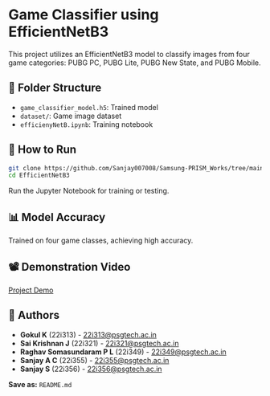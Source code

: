 # Game Classifier using EfficientNetB3

This project utilizes an EfficientNetB3 model to classify images from four game categories: PUBG PC, PUBG Lite, PUBG New State, and PUBG Mobile.

## 📂 Folder Structure
- `game_classifier_model.h5`: Trained model
- `dataset/`: Game image dataset
- `efficienyNetB.ipynb`: Training notebook

## 🚀 How to Run
```bash
git clone https://github.com/Sanjay007008/Samsung-PRISM_Works/tree/main/EfficientNetB3
cd EfficientNetB3
```
Run the Jupyter Notebook for training or testing.

## 📊 Model Accuracy
Trained on four game classes, achieving high accuracy.

## 📽️ Demonstration Video
[Project Demo](https://drive.google.com/file/d/1KXWIjDQxHLiNW2NbcT77WODmelP8W5gK/view?usp=drive_link)

## 📝 Authors
- **Gokul K** (22i313) - 22i313@psgtech.ac.in
- **Sai Krishnan J** (22i321) - 22i321@psgtech.ac.in
- **Raghav Somasundaram P L** (22i349) - 22i349@psgtech.ac.in
- **Sanjay A C** (22i355) - 22i355@psgtech.ac.in
- **Sanjay S** (22i356) - 22i356@psgtech.ac.in

**Save as:** `README.md`

